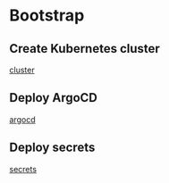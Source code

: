 # Bootstrap

## Create Kubernetes cluster

[cluster](./cluster)

## Deploy ArgoCD

[argocd](./argocd)

## Deploy secrets

[secrets](./secrets)

